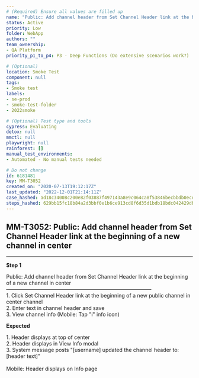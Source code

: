 ```yaml
---
# (Required) Ensure all values are filled up
name: "Public: Add channel header from Set Channel Header link at the beginning of a new channel in center"
status: Active
priority: Low
folder: WebApp
authors: ""
team_ownership: 
- QA Platform
priority_p1_to_p4: P3 - Deep Functions (Do extensive scenarios work?)

# (Optional)
location: Smoke Test
component: null
tags: 
- Smoke test
labels: 
- se-prod
- smoke-test-folder
- 2022smoke

# (Optional) Test type and tools
cypress: Evaluating
detox: null
mmctl: null
playwright: null
rainforest: []
manual_test_environments: 
- Automated - No manual tests needed

# Do not change
id: 6181481
key: MM-T3052
created_on: "2020-07-13T19:12:17Z"
last_updated: "2022-12-01T21:14:11Z"
case_hashed: ad18c34008c200e82f03887f497143a8e9c064ca8f53846becbbdb0ecdd801355b01d31ab39f24870a6936442cd3280b
steps_hashed: 629bb15fc18b84a2d3bbf0e1b6ce913cd8f6d35d1bdb18bdc042429db34cb0a596b930c153623b9129789434a05677ae
---
```


<!-- (Auto-generated) Based on frontmatter's "key" and "name" -->

## MM-T3052: Public: Add channel header from Set Channel Header link at the beginning of a new channel in center

---

**Step 1**

Public: Add channel header from Set Channel Header link at the beginning of a new channel in center\
————————————————————————————\
1\. Click Set Channel Header link at the beginning of a new public channel in center channel\
2\. Enter text in channel header and save\
3\. View channel info (Mobile: Tap "i" info icon)

**Expected**

1\. Header displays at top of center\
2\. Header displays in View Info modal\
3\. System message posts "\[username] updated the channel header to: \[header text]"\
\
Mobile: Header displays on Info page
